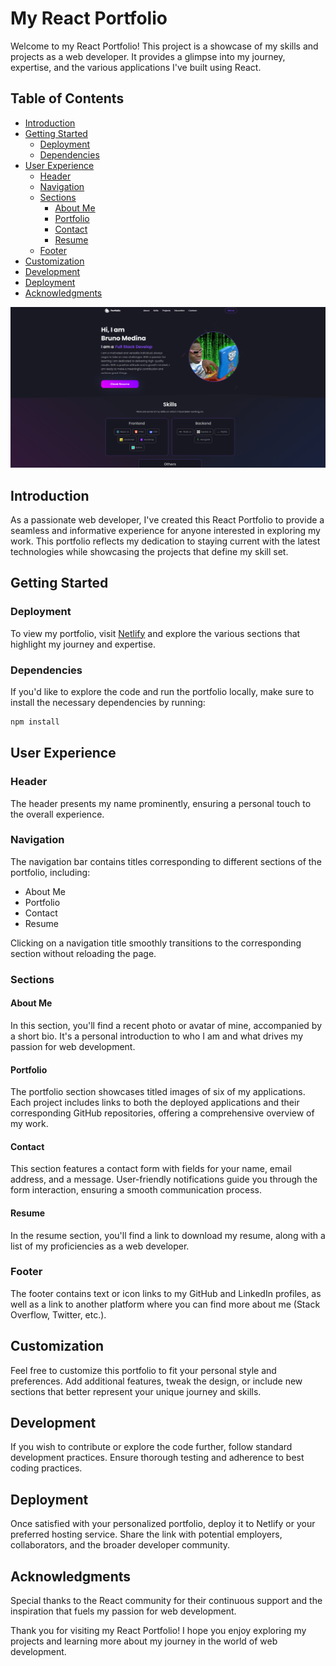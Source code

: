 # My React Portfolio

Welcome to my React Portfolio! This project is a showcase of my skills and projects as a web developer. It provides a glimpse into my journey, expertise, and the various applications I've built using React.

## Table of Contents

- [Introduction](#introduction)
- [Getting Started](#getting-started)
  - [Deployment](#deployment)
  - [Dependencies](#dependencies)
- [User Experience](#user-experience)
  - [Header](#header)
  - [Navigation](#navigation)
  - [Sections](#sections)
    - [About Me](#about-me)
    - [Portfolio](#portfolio)
    - [Contact](#contact)
    - [Resume](#resume)
  - [Footer](#footer)
- [Customization](#customization)
- [Development](#development)
- [Deployment](#deployment-1)
- [Acknowledgments](#acknowledgments)

![Alt text](image.png)

## Introduction

As a passionate web developer, I've created this React Portfolio to provide a seamless and informative experience for anyone interested in exploring my work. This portfolio reflects my dedication to staying current with the latest technologies while showcasing the projects that define my skill set.

## Getting Started

### Deployment

To view my portfolio, visit [Netlify](#) and explore the various sections that highlight my journey and expertise.

### Dependencies

If you'd like to explore the code and run the portfolio locally, make sure to install the necessary dependencies by running:

```bash
npm install
```

## User Experience

### Header

The header presents my name prominently, ensuring a personal touch to the overall experience.

### Navigation

The navigation bar contains titles corresponding to different sections of the portfolio, including:
- About Me
- Portfolio
- Contact
- Resume

Clicking on a navigation title smoothly transitions to the corresponding section without reloading the page.

### Sections

#### About Me

In this section, you'll find a recent photo or avatar of mine, accompanied by a short bio. It's a personal introduction to who I am and what drives my passion for web development.

#### Portfolio

The portfolio section showcases titled images of six of my applications. Each project includes links to both the deployed applications and their corresponding GitHub repositories, offering a comprehensive overview of my work.

#### Contact

This section features a contact form with fields for your name, email address, and a message. User-friendly notifications guide you through the form interaction, ensuring a smooth communication process.

#### Resume

In the resume section, you'll find a link to download my resume, along with a list of my proficiencies as a web developer.

### Footer

The footer contains text or icon links to my GitHub and LinkedIn profiles, as well as a link to another platform where you can find more about me (Stack Overflow, Twitter, etc.).

## Customization

Feel free to customize this portfolio to fit your personal style and preferences. Add additional features, tweak the design, or include new sections that better represent your unique journey and skills.

## Development

If you wish to contribute or explore the code further, follow standard development practices. Ensure thorough testing and adherence to best coding practices.

## Deployment

Once satisfied with your personalized portfolio, deploy it to Netlify or your preferred hosting service. Share the link with potential employers, collaborators, and the broader developer community.

## Acknowledgments

Special thanks to the React community for their continuous support and the inspiration that fuels my passion for web development.

Thank you for visiting my React Portfolio! I hope you enjoy exploring my projects and learning more about my journey in the world of web development.